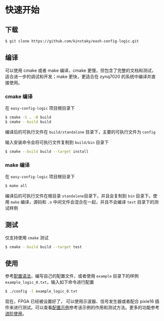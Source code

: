 # 快速开始

## 下载

```bash
$ git clone https://github.com/kinstaky/eash-config-logic.git
```



## 编译

可以使用 cmake 或者 make 编译，cmake 更慢，但包含了完整的文档和测试，适合进一步的调试和开发；make 更快，更适合在 zynq7020 的系统中编译并直接使用。

### cmake 编译

在 `easy-config-logic` 项目根目录下

```bash
$ cmake -S . -B build
$ cmake --build build
```

编译后的可执行文件在 `build/standalone` 目录下，主要的可执行文件为 `config`

输入安装命令会将可执行文件复制到 `build/bin` 目录下

```bash
$ cmake --build build --target install
```



### make 编译

在 `easy-config-logic` 项目根目录下

```bash
$ make all
```

编译后的可执行文件在根目录 `standalone`目录下，并且会复制到 `bin` 目录下。使用 `make` 编译，源码和 `.o` 中间文件会混合在一起，并且不会编译 `test` 目录下的测试样例



## 测试

仅支持使用 `cmake` 测试

```bash
$ cmake --build build --target test
```



## 使用

参考[配置语法](config_syntax.md)，编写自己的配置文件，或者使用 `example` 目录下的样例 `example_logic_0.txt`，输入如下命令进行配置

```bash
$ ./config -l example_logic_0.txt
```

现在，FPGA 已经被设置好了， 可以使用示波器、信号发生器或者配合 pixie16 插件来进行测试。可以查看[配置示例](config_examples.md)参考该示例的作用和测试方法。更多的功能参考[进阶使用](advanced.md)。
